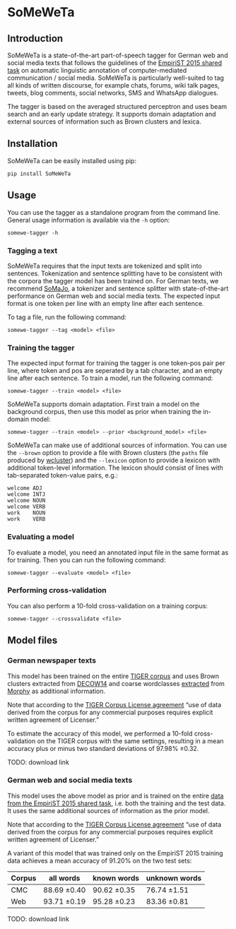 # SoMeWeTa #

## Introduction ##

SoMeWeTa is a state-of-the-art part-of-speech tagger for German web
and social media texts that follows the guidelines of the [EmpiriST
2015 shared task](https://sites.google.com/site/empirist2015/) on
automatic linguistic annotation of computer-mediated communication /
social media. SoMeWeTa is particularly well-suited to tag all kinds of
written discourse, for example chats, forums, wiki talk pages, tweets,
blog comments, social networks, SMS and WhatsApp dialogues.

The tagger is based on the averaged structured perceptron and uses
beam search and an early update strategy. It supports domain
adaptation and external sources of information such as Brown clusters
and lexica.


## Installation ##

SoMeWeTa can be easily installed using pip:

    pip install SoMeWeTa


## Usage ##

You can use the tagger as a standalone program from the command line.
General usage information is available via the `-h` option:

    somewe-tagger -h


### Tagging a text ###

SoMeWeTa requires that the input texts are tokenized and split into
sentences. Tokenization and sentence splitting have to be consistent
with the corpora the tagger model has been trained on. For German
texts, we recommend [SoMaJo](https://github.com/tsproisl/SoMaJo), a
tokenizer and sentence splitter with state-of-the-art performance on
German web and social media texts. The expected input format is one
token per line with an empty line after each sentence.

To tag a file, run the following command:

    somewe-tagger --tag <model> <file>


### Training the tagger ###

The expected input format for training the tagger is one token-pos
pair per line, where token and pos are seperated by a tab character,
and an empty line after each sentence. To train a model, run the
following command:

    somewe-tagger --train <model> <file>

SoMeWeTa supports domain adaptation. First train a model on the
background corpus, then use this model as prior when training the
in-domain model:

    somewe-tagger --train <model> --prior <background_model> <file>
	
SoMeWeTa can make use of additional sources of information. You can
use the `--brown` option to provide a file with Brown clusters (the
`paths` file produced by
[wcluster](https://github.com/percyliang/brown-cluster)) and the
`--lexicon` option to provide a lexicon with additional token-level
information. The lexicon should consist of lines with tab-separated
token-value pairs, e.g.:

    welcome	ADJ
	welcome	INTJ
	welcome	NOUN
	welcome	VERB
	work	NOUN
	work	VERB


### Evaluating a model ###

To evaluate a model, you need an annotated input file in the same
format as for training. Then you can run the following command:

    somewe-tagger --evaluate <model> <file>


### Performing cross-validation ###

You can also perform a 10-fold cross-validation on a training corpus:

    somewe-tagger --crossvalidate <file>


## Model files ##

### German newspaper texts ###

This model has been trained on the entire [TIGER
corpus](http://www.ims.uni-stuttgart.de/forschung/ressourcen/korpora/tiger.html)
and uses Brown clusters extracted from
[DECOW14](http://corporafromtheweb.org/decow14/) and coarse
wordclasses [extracted](http://www.danielnaber.de/morphologie/) from
[Morphy](http://morphy.wolfganglezius.de/) as additional information.

Note that according to the [TIGER Corpus License
agreement](http://www.ims.uni-stuttgart.de/forschung/ressourcen/korpora/TIGERCorpus/license/htmlicense.html)
“use of data derived from the corpus for any commercial purposes
requires explicit written agreement of Licenser.”

To estimate the accuracy of this model, we performed a 10-fold
cross-validation on the TIGER corpus with the same settings, resulting
in a mean accuracy plus or minus two standard deviations of 97.98%
±0.32.

TODO: download link


### German web and social media texts ###

This model uses the above model as prior and is trained on the entire
[data from the EmpiriST 2015 shared
task](https://sites.google.com/site/empirist2015/home/gold), i.e. both
the training and the test data. It uses the same additional sources of
information as the prior model.

Note that according to the [TIGER Corpus License
agreement](http://www.ims.uni-stuttgart.de/forschung/ressourcen/korpora/TIGERCorpus/license/htmlicense.html)
“use of data derived from the corpus for any commercial purposes
requires explicit written agreement of Licenser.”

A variant of this model that was trained only on the EmpiriST 2015
training data achieves a mean accuracy of 91.20% on the two test sets:

| Corpus | all words   | known words | unknown words |
|--------|-------------|-------------|---------------|
| CMC    | 88.69 ±0.40 | 90.62 ±0.35 | 76.74 ±1.51   |
| Web    | 93.71 ±0.19 | 95.28 ±0.23 | 83.36 ±0.81   |

TODO: download link
